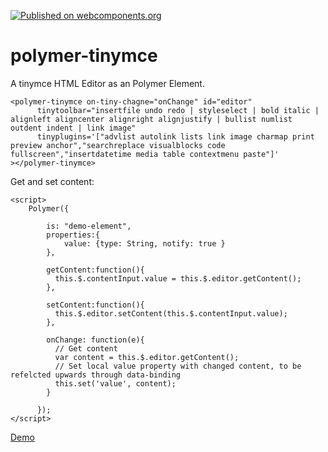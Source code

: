 [![Published on webcomponents.org](https://img.shields.io/badge/webcomponents.org-published-blue.svg)](https://beta.webcomponents.org/element/jaysunsyn/polymer-tinymce)

# polymer-tinymce

A tinymce HTML Editor as an Polymer Element.

```
<polymer-tinymce on-tiny-chagne="onChange" id="editor"
      tinytoolbar="insertfile undo redo | styleselect | bold italic | alignleft aligncenter alignright alignjustify | bullist numlist outdent indent | link image" 
      tinyplugins='["advlist autolink lists link image charmap print preview anchor","searchreplace visualblocks code fullscreen","insertdatetime media table contextmenu paste"]'
></polymer-tinymce>
```

Get and set content:

```
<script>
    Polymer({

        is: "demo-element",
        properties:{
            value: {type: String, notify: true }
        },

        getContent:function(){
          this.$.contentInput.value = this.$.editor.getContent();
        },

        setContent:function(){
          this.$.editor.setContent(this.$.contentInput.value);
        },
        
        onChange: function(e){
          // Get content
          var content = this.$.editor.getContent();
          // Set local value property with changed content, to be refelcted upwards through data-binding
          this.set('value', content);
        }

      });
</script>
```


[Demo](http://jaysunsyn.github.io/polymer-tinymce)
